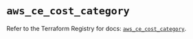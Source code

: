 # `aws_ce_cost_category`

Refer to the Terraform Registry for docs: [`aws_ce_cost_category`](https://registry.terraform.io/providers/hashicorp/aws/5.87.0/docs/resources/ce_cost_category).
